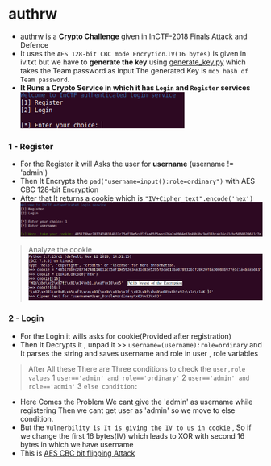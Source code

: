 # authrw
* [authrw](https://github.com/Ajay-Aj-00/Test/tree/master/authrw) is a **Crypto Challenge** given in InCTF-2018 Finals Attack and Defence
* It uses the `AES 128-bit CBC mode Encrytion`.`IV(16 bytes)` is given in iv.txt but we have to **generate the key** using [generate_key.py](https://github.com/Ajay-Aj-00/Test/tree/master/authrw/generate_key.py) which takes the Team password as input.The generated Key is `md5 hash of Team password`.
* **It Runs a Crypto Service in which it has `Login` and `Register` services**
![Login,Register](https://raw.githubusercontent.com/Ajay-Aj-00/Test/master/Images/1.png "Service")
### 1 - Register
* For the Register it will Asks the user for **username** (username != 'admin')
* Then It Encrypts the `pad("username=input():role=ordinary")` with AES CBC 128-bit Encryption
* After that It returns a cookie which is `"IV+Cipher_text".encode('hex')`
![Register](https://raw.githubusercontent.com/Ajay-Aj-00/Test/master/Images/3.png "Register")
> Analyze the cookie
> ![Register](https://raw.githubusercontent.com/Ajay-Aj-00/Test/master/Images/4.png "Register")
### 2 - Login
* For the Login it wills asks for cookie(Provided after registration)
* Then It Decrypts it , unpad it >> `username=(username):role=ordinary` and It parses the string and saves username and role in user , role variables
> After All these There are Three conditions to check the `user,role values`
> 1 `user=='admin' and role=='ordinary'`
> 2 `user=='admin' and role=='admin'`
> 3 `else condition:`
* Here Comes the Problem We cant give the 'admin' as username while registering Then we cant get user as 'admin' so we move to else condition.
* But the `Vulnerbility is It is giving the IV to us in cookie` , So if we change the first 16 bytes(IV) which leads to XOR with second 16 bytes in which we have username
* This is [AES CBC bit flipping Attack](https://masterpessimistaa.wordpress.com/2017/05/03/cbc-bit-flipping-attack/)
